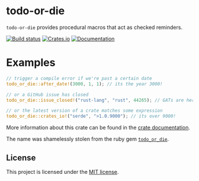 # todo-or-die

`todo-or-die` provides procedural macros that act as checked reminders.

[![Build status](https://github.com/davidpdrsn/todo-or-die/actions/workflows/CI.yml/badge.svg?branch=main)](https://github.com/davidpdrsn/todo-or-die/actions/workflows/CI.yml)
[![Crates.io](https://img.shields.io/crates/v/todo-or-die)](https://crates.io/crates/todo-or-die)
[![Documentation](https://docs.rs/todo-or-die/badge.svg)](https://docs.rs/todo-or-die)

# Examples

```rust
// trigger a compile error if we're past a certain date
todo_or_die::after_date!(3000, 1, 1); // its the year 3000!

// or a GitHub issue has closed
todo_or_die::issue_closed!("rust-lang", "rust", 44265); // GATs are here!

// or the latest version of a crate matches some expression
todo_or_die::crates_io!("serde", ">1.0.9000"); // its over 9000!
```

More information about this crate can be found in the [crate documentation][docs].

The name was shamelessly stolen from the ruby gem [`todo_or_die`][ruby].

## License

This project is licensed under the [MIT license](LICENSE).

[ruby]: https://rubygems.org/gems/todo_or_die
[docs]: https://docs.rs/todo-or-die

